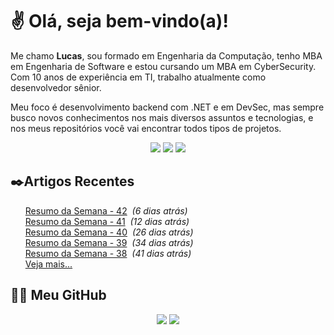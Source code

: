 # ✌ Olá, seja bem-vindo(a)!

Me chamo **Lucas**, sou formado em Engenharia da Computação, tenho MBA em Engenharia de Software e estou cursando um MBA em CyberSecurity.
Com 10 anos de experiência em TI, trabalho atualmente como desenvolvedor sênior.

Meu foco é desenvolvimento backend com .NET e em DevSec, mas sempre busco novos conhecimentos nos mais diversos assuntos e tecnologias, e nos meus repositórios você vai encontrar todos tipos de projetos.
</br><p align="center">
<a href="https://www.linkedin.com/in/lfrigodesouza/"><img src="https://img.shields.io/badge/-LinkedIn-0077B5?style=flat-square&logo=Linkedin&logoColor=white&link=https://www.linkedin.com/in/lfrigodesouza/"></a>
<a href="https://twitter.com/lfrigodesouza/"><img src="https://img.shields.io/badge/-Twitter-1DA1F2?style=flat-square&logo=twitter&logoColor=white&link=https://twitter.com/lfrigodesouza/"></a>
<a href="https://LFrigoDeSouza.NET/"><img src="https://img.shields.io/badge/-LFS.NET-9e9e9e?style=flat-square&logo=microsoft-edge&logoColor=white&link=https://LFrigoDeSouza.NET/"></a>
</p>

## ✒️Artigos Recentes
<ul>
<li style="list-style-type: none;"><a href="https://blog.lfrigodesouza.net/2022/01/10/resumo-da-semana/42/" target="_blank">Resumo da Semana - 42</a><i> &nbsp;(6 dias atrás)</i></li>
<li style="list-style-type: none;"><a href="https://blog.lfrigodesouza.net/2022/01/04/resumo-da-semana/41/" target="_blank">Resumo da Semana - 41</a><i> &nbsp;(12 dias atrás)</i></li>
<li style="list-style-type: none;"><a href="https://blog.lfrigodesouza.net/2021/12/21/resumo-da-semana/40/" target="_blank">Resumo da Semana - 40</a><i> &nbsp;(26 dias atrás)</i></li>
<li style="list-style-type: none;"><a href="https://blog.lfrigodesouza.net/2021/12/13/resumo-da-semana/39/" target="_blank">Resumo da Semana - 39</a><i> &nbsp;(34 dias atrás)</i></li>
<li style="list-style-type: none;"><a href="https://blog.lfrigodesouza.net/2021/12/06/resumo-da-semana/38/" target="_blank">Resumo da Semana - 38</a><i> &nbsp;(41 dias atrás)</i></li>

<li style="list-style-type: none;"><a href="https://blog.lfrigodesouza.net" target="_blank">Veja mais...</a></li>
</ul>

## 👨‍💻 Meu GitHub
<p align="center">
<img src="https://github-readme-stats.vercel.app/api/top-langs/?username=lfrigodesouza&layout=compact&theme=dark"/>
<img src="https://github-readme-stats.vercel.app/api?username=lfrigodesouza&show_icons=true&theme=dark">
</p>
